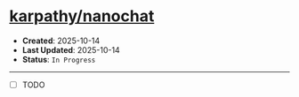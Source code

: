 # [karpathy/nanochat](https://github.com/karpathy/nanochat)

- **Created**: 2025-10-14
- **Last Updated**: 2025-10-14
- **Status**: `In Progress`

---

- [ ] TODO
